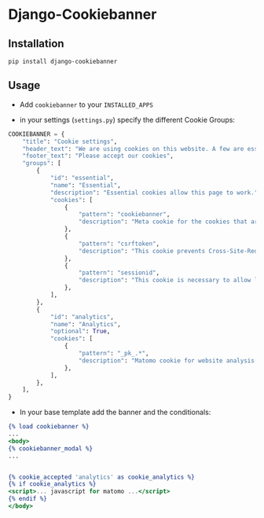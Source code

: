# Django-Cookiebanner

## Installation

`pip install django-cookiebanner`


## Usage

* Add `cookiebanner` to your `INSTALLED_APPS`

* in your settings (`settings.py`) specify the different Cookie Groups:
```python
COOKIEBANNER = {
    "title": "Cookie settings",
    "header_text": "We are using cookies on this website. A few are essential, others are not.",
    "footer_text": "Please accept our cookies",
    "groups": [
        {
            "id": "essential",
            "name": "Essential",
            "description": "Essential cookies allow this page to work.",
            "cookies": [
                {
                    "pattern": "cookiebanner",
                    "description": "Meta cookie for the cookies that are set.",
                },
                {
                    "pattern": "csrftoken",
                    "description": "This cookie prevents Cross-Site-Request-Forgery attacks.",
                },
                {
                    "pattern": "sessionid",
                    "description": "This cookie is necessary to allow logging in, for example.",
                },
            ],
        },
        {
            "id": "analytics",
            "name": "Analytics",
            "optional": True,
            "cookies": [
                {
                    "pattern": "_pk_.*",
                    "description": "Matomo cookie for website analysis.",
                },
            ],
        },
    ],
}
```

* In your base template add the banner and the conditionals:
```djangotemplate
{% load cookiebanner %}
...
<body>
{% cookiebanner_modal %}
...


{% cookie_accepted 'analytics' as cookie_analytics %}
{% if cookie_analytics %}
<script>... javascript for matomo ...</script>
{% endif %}
</body>
```


